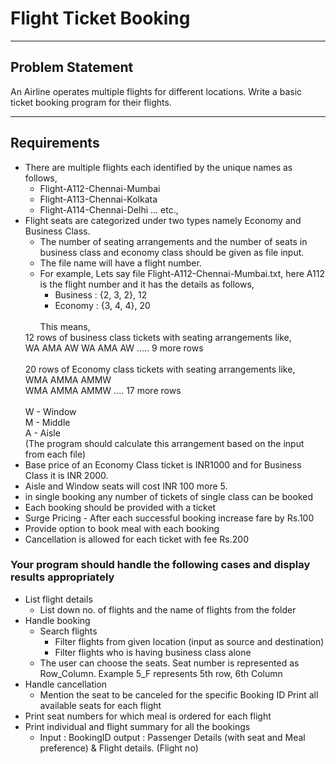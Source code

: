 # Flight Ticket Booking

---

## Problem Statement
An Airline operates multiple flights for different locations. Write a basic ticket booking program for their flights.

---

## Requirements
- There are multiple flights each identified by the unique names as follows, 
  - Flight-A112-Chennai-Mumbai 
  - Flight-A113-Chennai-Kolkata 
  - Flight-A114-Chennai-Delhi ... etc., 
- Flight seats are categorized under two types namely Economy and Business
Class.
  - The number of seating arrangements and the number of seats in business class and economy class should be given as file input.
  - The file name will have a flight number.
  - For example, Lets say file Flight-A112-Chennai-Mumbai.txt, here A112 is
  the flight number and it has the details as follows, 
    - Business : {2, 3, 2}, 12 
    - Economy : {3, 4, 4}, 20 <br>
    <br>
    This means, <br>
  12 rows of business class tickets with seating arrangements like, <br>
      WA AMA AW WA AMA AW ..... 9 more rows <br>
    <br>
  20 rows of Economy class tickets with seating arrangements like, <br> 
    WMA AMMA AMMW <br>
      WMA AMMA AMMW
      .... 17 more rows <br>
    <br>
    W - Window <br>
    M - Middle <br>
    A - Aisle <br>
    (The program should calculate this arrangement based on the input from each file)
- Base price of an Economy Class ticket is INR1000 and for Business Class it is
  INR 2000. 
- Aisle and Window seats will cost INR 100 more 5.
- in single booking any number of tickets of single class can be booked
- Each booking should be provided with a ticket
- Surge Pricing - After each successful booking increase fare by Rs.100
- Provide option to book meal with each booking
- Cancellation is allowed for each ticket with fee Rs.200

### Your program should handle the following cases and display results appropriately
- List flight details
   - List down no. of flights and the name of flights from the folder
- Handle booking 
  - Search flights 
    - Filter flights from given location (input as source and destination)
    - Filter flights who is having business class alone
  - The user can choose the seats. Seat number is represented as
    Row_Column. Example 5_F represents 5th row, 6th Column
- Handle cancellation 
  - Mention the seat to be canceled for the specific Booking ID Print all available seats for each flight 
- Print seat numbers for which meal is ordered for each flight 
- Print individual and flight summary for all the bookings 
  - Input : BookingID 
    output : Passenger Details (with seat and Meal preference) &
        Flight details. (Flight no)
